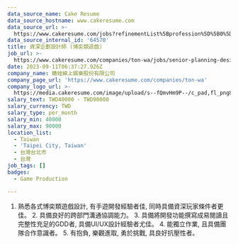 ```yaml
---
data_source_name: Cake Resume
data_source_hostname: www.cakeresume.com
data_source_url: >-
  https://www.cakeresume.com/jobs?refinementList%5Bprofession%5D%5B0%5D=game-production&range%5Bsalary_range%5D%5Bmin%5D=100000
data_source_internal_id: '64570'
title: 資深企劃設計師 (博奕類遊戲)
job_url: >-
  https://www.cakeresume.com/companies/ton-wa/jobs/senior-planning-designer-gaming-games
date: 2023-09-11T06:37:27.926Z
company_name: 糖蛙線上娛樂股份有限公司
company_page_url: 'https://www.cakeresume.com/companies/ton-wa'
company_logo_url: >-
  https://media.cakeresume.com/image/upload/s--fQmvHm9P--/c_pad,fl_png8,h_200,w_200/v1693882978/pnkp9azuzabb41lhglpg.png
salary_text: TWD40000 - TWD90000
salary_currency: TWD
salary_type: per_month
salary_min: 40000
salary_max: 90000
location_list:
  - Taiwan
  - 'Taipei City, Taiwan'
  - 台灣台北市
  - 台灣
job_tags: []
badges:
  - Game Production

---
```


1. 熟悉各式博奕類遊戲設計, 有手遊開發經驗者佳, 同時具備資深玩家條件者更佳。 2. 具備良好的跨部門溝通協調能力。 3. 具備將開發功能撰寫成易閱讀且完整性充足的GDD者, 具備UI/UX設計經驗者尤佳。 4. 能獨立作業, 且具備團隊合作意識者。 5. 有抱負, 樂觀進取, 勇於挑戰, 具良好抗壓性者。